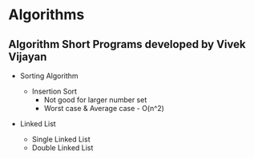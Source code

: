# Algorithms
## Algorithm Short Programs developed by Vivek Vijayan

- Sorting Algorithm
	- Insertion Sort 
		- Not good for larger number set
		- Worst case & Average case - O(n^2)



- Linked List
	- Single Linked List
	- Double Linked List
